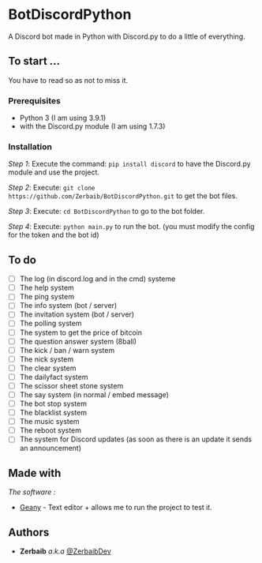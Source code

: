 # BotDiscordPython
A Discord bot made in Python with Discord.py
to do a little of everything.

## To start ...

You have to read so as not to miss it.

### Prerequisites

- Python 3 (I am using 3.9.1)
- with the Discord.py module (I am using 1.7.3)

### Installation

_Step 1_:
Execute the command:
 ```pip install discord```
 to have the Discord.py module and use the project.

_Step 2_:
Execute:
 ```git clone https://github.com/Zerbaib/BotDiscordPython.git```
 to get the bot files.


_Step 3_:
Execute:
 ```cd BotDiscordPython```
 to go to the bot folder.

_Step 4_:
Execute:
 ```python main.py```
 to run the bot.
 (you must modify the config for the token and the bot id)

## To do
- [ ] The log (in discord.log and in the cmd) systeme
- [ ] The help system
- [ ] The ping system
- [ ] The info system (bot / server)
- [ ] The invitation system (bot / server)
- [ ] The polling system
- [ ] The system to get the price of bitcoin
- [ ] The question answer system (8ball)
- [ ] The kick / ban / warn system
- [ ] The nick system
- [ ] The clear system
- [ ] The dailyfact system
- [ ] The scissor sheet stone system
- [ ] The say system (in normal / embed message)
- [ ] The bot stop system
- [ ] The blacklist system
- [ ] The music system
- [ ] The reboot system
- [ ] The system for Discord updates (as soon as there is an update it sends an announcement)

## Made with

_The software :_
* [Geany](http://geany.org) - Text editor + allows me to run the project to test it.

## Authors

* **Zerbaib** _a.k.a_ [@ZerbaibDev](https://github.com/Zerbaib)

